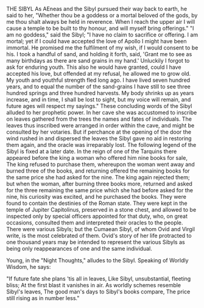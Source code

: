 THE SIBYL
  As AEneas and the Sibyl pursued their way back to earth, he said
  to her, "Whether thou be a goddess or a mortal beloved of the gods, by
  me thou shalt always be held in reverence. When I reach the upper
  air I will cause a temple to be built to thy honour, and will myself
  bring offerings." "I am no goddess," said the Sibyl; "I have no
  claim to sacrifice or offering. I am mortal; yet if I could have
  accepted the love of Apollo I might have been immortal. He promised me
  the fulfilment of my wish, if I would consent to be his. I took a
  handful of sand, and holding it forth, said, 'Grant me to see as
  many birthdays as there are sand grains in my hand.' Unluckily I
  forgot to ask for enduring youth. This also he would have granted,
  could I have accepted his love, but offended at my refusal, he allowed
  me to grow old. My youth and youthful strength fled long ago. I have
  lived seven hundred years, and to equal the number of the
  sand-grains I have still to see three hundred springs and three
  hundred harvests. My body shrinks up as years increase, and in time, I
  shall be lost to sight, but my voice will remain, and future ages will
  respect my sayings."
  These concluding words of the Sibyl alluded to her prophetic
  power. In her cave she was accustomed to inscribe on leaves gathered
  from the trees the names and fates of individuals. The leaves thus
  inscribed were arranged in order within the cave, and might be
  consulted by her votaries. But if perchance at the opening of the door
  the wind rushed in and dispersed the leaves the Sibyl gave no aid in
  restoring them again, and the oracle was irreparably lost.
  The following legend of the Sibyl is fixed at a later date. In the
  reign of one of the Tarquins there appeared before the king a woman
  who offered him nine books for sale, The king refused to purchase
  them, whereupon the woman went away and burned three of the books, and
  returning offered the remaining books for the same price she had asked
  for the nine. The king again rejected them; but when the woman,
  after burning three books more, returned and asked for the three
  remaining the same price which she had before asked for the nine,
  his curiosity was excited, and he purchased the books. They were found
  to contain the destinies of the Roman state. They were kept in the
  temple of Jupiter Capitolinus, preserved in a stone chest, and allowed
  to be inspected only by special officers appointed for that duty, who,
  on great occasions, consulted them and interpreted their oracles to
  the people.
  There were various Sibyls; but the Cumaean Sibyl, of whom Ovid and
  Virgil write, is the most celebrated of them. Ovid's story of her life
  protracted to one thousand years may be intended to represent the
  various Sibyls as being only reappearances of one and the same
  individual.

  Young, in the "Night Thoughts," alludes to the Sibyl. Speaking of
  Worldly Wisdom, he says:

  "If future fate she plans 'tis all in leaves,
  Like Sibyl, unsubstantial, fleeting bliss;
  At the first blast it vanishes in air.
  As worldly schemes resemble Sibyl's leaves,
  The good man's days to Sibyl's books compare,
  The price still rising as in number less."